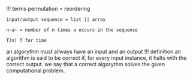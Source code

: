 !!! terms
    permutation = reordering
    
    input/output sequence = list || array

    n~a~ = number of n times a occurs in the sequence

    T(n) T for time

an algorythm must allways have an input and an output
!!! definition
    an algorithm is said to be correct if, for every input instance, it halts with the correct output. we say that a correct algorythm solves the given computational problem.
